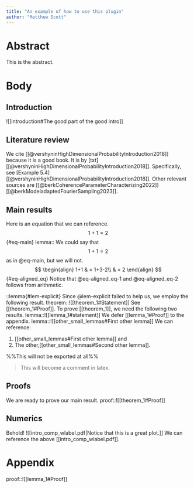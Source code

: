 ```yaml
---
title: "An example of how to use this plugin"
author: "Matthew Scott"
---
```

# Abstract
This is the abstract.
# Body
## Introduction
![[introduction#The good part of the good intro]]
## Literature review
We cite [[@vershyninHighDimensionalProbabilityIntroduction2018]] because it is a good book. It is by [txt][[@vershyninHighDimensionalProbabilityIntroduction2018]]. Specifically, see [Example 5.4][[@vershyninHighDimensionalProbabilityIntroduction2018]]. Other relevant sources are [[@berkCoherenceParameterCharacterizing2022]][[@berkModeladaptedFourierSampling2023]].
## Main results
Here is an equation that we can reference.
$$1+1 = 2$${#eq-main}
lemma::
We could say that
$$1+1  = 2$$
as in @eq-main, but we will not.
$$
\begin{align}
  1+1 & = 1+3-2\\
& = 2
\end{align}
$${#eq-aligned_eq}
Notice that @eq-aligned_eq-1 and @eq-aligned_eq-2 follows from arithmetic.

::lemma{#lem-explicit}
Since @lem-explicit failed to help us, we employ the following result.
theorem::![[theorem_1#Statement]]
See [[theorem_1#Proof]]. To prove [[theorem_1]], we need the following two results.
lemma::![[lemma_1#statement]]
We defer [[lemma_1#Proof]] to the appendix.
lemma::![[other_small_lemmas#First other lemma]]
We can reference: 
1. [[other_small_lemmas#First other lemma]] and 
2. The other,[[other_small_lemmas#Second other lemma]].

%%This will not be exported at all%%
> This will become a comment in latex.
## Proofs
We are ready to prove our main result.
proof::![[theorem_1#Proof]]
## Numerics
Behold!
![[intro_comp_wlabel.pdf|Notice that this is a great plot.]]
We can reference the above [[intro_comp_wlabel.pdf]].
# Appendix
proof::![[lemma_1#Proof]]
